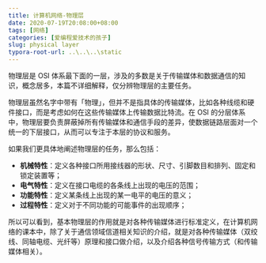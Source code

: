 ```yaml
---
title: 计算机网络-物理层
date: 2020-07-19T20:08:00+08:00
tags: [网络]
categories: [爱编程爱技术的孩子]
slug: physical layer
typora-root-url: ..\..\..\static
---
```


物理层是 OSI 体系最下面的一层，涉及的多数是关于传输媒体和数据通信的知识，概念居多，本篇不详细解释，仅分辨物理层的主要任务。

<!--more-->

物理层虽然名字中带有「物理」，但并不是指具体的传输媒体，比如各种线缆和硬件接口，而是考虑如何在这些传输媒体上传输数据比特流。在 OSI 的分层体系中，物理层要负责屏蔽掉所有传输媒体和通信手段的差异，使数据链路层面对一个统一的下层接口，从而可以专注于本层的协议和服务。

如果我们更具体地阐述物理层的任务，那么包括：

- **机械特性**：定义各种接口所用接线器的形状、尺寸、引脚数目和排列、固定和锁定装置等；
- **电气特性**：定义在接口电缆的各条线上出现的电压的范围；
- **功能特性**：定义某条线上出现的某一电平的电压的意义；
- **过程特性**：定义对于不同功能的可能事件的出现顺序；

所以可以看到，基本物理层的作用就是对各种传输媒体进行标准定义，在计算机网络的课本中，除了关于通信领域信道相关知识的介绍，就是对各种传输媒体（双绞线、同轴电缆、光纤等）原理和接口做介绍，以及介绍各种信号传输方式（和传输媒体相关）。